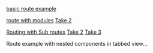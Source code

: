 [basic route example](http://jsbin.com/huwesiwuma/edit)

[route with modules](http://jsbin.com/citejiculi/edit) [Take 2](http://jsbin.com/jemijawedi/edit)

[Routing with Sub routes](http://jsbin.com/jajagaleto/edit) [Take 2](http://jsbin.com/yixiyazebi/edit)
[Take 3](http://jsbin.com/coritiweme/edit)

Route example with nested components in tabbed view...
